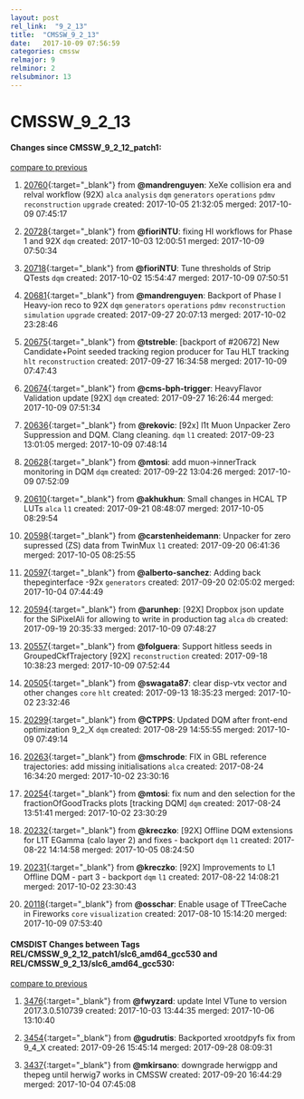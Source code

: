 ```yaml
---
layout: post
rel_link:  "9_2_13"
title:  "CMSSW_9_2_13"
date:   2017-10-09 07:56:59
categories: cmssw
relmajor: 9
relminor: 2
relsubminor: 13
---
```


# CMSSW_9_2_13
#### Changes since CMSSW_9_2_12_patch1:
[compare to previous](https://github.com/cms-sw/cmssw/compare/CMSSW_9_2_12_patch1...CMSSW_9_2_13)



1. [20760](http://github.com/cms-sw/cmssw/pull/20760){:target="_blank"}  from **@mandrenguyen**: XeXe collision era and relval workflow (92X) `alca`  `analysis`  `dqm`  `generators`  `operations`  `pdmv`  `reconstruction`  `upgrade`  created: 2017-10-05 21:32:05 merged: 2017-10-09 07:45:17

2. [20728](http://github.com/cms-sw/cmssw/pull/20728){:target="_blank"}  from **@fioriNTU**: fixing HI workflows for Phase 1 and 92X `dqm`  created: 2017-10-03 12:00:51 merged: 2017-10-09 07:50:34

3. [20718](http://github.com/cms-sw/cmssw/pull/20718){:target="_blank"}  from **@fioriNTU**: Tune thresholds of Strip QTests `dqm`  created: 2017-10-02 15:54:47 merged: 2017-10-09 07:50:51

4. [20681](http://github.com/cms-sw/cmssw/pull/20681){:target="_blank"}  from **@mandrenguyen**: Backport of Phase I Heavy-ion reco to 92X `dqm`  `generators`  `operations`  `pdmv`  `reconstruction`  `simulation`  `upgrade`  created: 2017-09-27 20:07:13 merged: 2017-10-02 23:28:46

5. [20675](http://github.com/cms-sw/cmssw/pull/20675){:target="_blank"}  from **@tstreble**: [backport of #20672] New Candidate+Point seeded tracking region producer for Tau HLT tracking `hlt`  `reconstruction`  created: 2017-09-27 16:34:58 merged: 2017-10-09 07:47:43

6. [20674](http://github.com/cms-sw/cmssw/pull/20674){:target="_blank"}  from **@cms-bph-trigger**: HeavyFlavor Validation update [92X] `dqm`  created: 2017-09-27 16:26:44 merged: 2017-10-09 07:51:34

7. [20636](http://github.com/cms-sw/cmssw/pull/20636){:target="_blank"}  from **@rekovic**: [92x] l1t Muon Unpacker Zero Suppression and DQM. Clang cleaning. `dqm`  `l1`  created: 2017-09-23 13:01:05 merged: 2017-10-09 07:48:14

8. [20628](http://github.com/cms-sw/cmssw/pull/20628){:target="_blank"}  from **@mtosi**:  add muon->innerTrack monitoring in DQM `dqm`  created: 2017-09-22 13:04:26 merged: 2017-10-09 07:52:09

9. [20610](http://github.com/cms-sw/cmssw/pull/20610){:target="_blank"}  from **@akhukhun**: Small changes in HCAL TP LUTs `alca`  `l1`  created: 2017-09-21 08:48:07 merged: 2017-10-05 08:29:54

10. [20598](http://github.com/cms-sw/cmssw/pull/20598){:target="_blank"}  from **@carstenheidemann**: Unpacker for zero supressed (ZS) data from TwinMux `l1`  created: 2017-09-20 06:41:36 merged: 2017-10-05 08:25:55

11. [20597](http://github.com/cms-sw/cmssw/pull/20597){:target="_blank"}  from **@alberto-sanchez**: Adding back thepeginterface -92x `generators`  created: 2017-09-20 02:05:02 merged: 2017-10-04 07:44:49

12. [20594](http://github.com/cms-sw/cmssw/pull/20594){:target="_blank"}  from **@arunhep**: [92X] Dropbox json update for the SiPixelAli for allowing to write in production tag `alca`  `db`  created: 2017-09-19 20:35:33 merged: 2017-10-09 07:48:27

13. [20557](http://github.com/cms-sw/cmssw/pull/20557){:target="_blank"}  from **@folguera**: Support hitless seeds in GroupedCkfTrajectory [92X] `reconstruction`  created: 2017-09-18 10:38:23 merged: 2017-10-09 07:52:44

14. [20505](http://github.com/cms-sw/cmssw/pull/20505){:target="_blank"}  from **@swagata87**: clear disp-vtx vector and other changes `core`  `hlt`  created: 2017-09-13 18:35:23 merged: 2017-10-02 23:32:46

15. [20299](http://github.com/cms-sw/cmssw/pull/20299){:target="_blank"}  from **@CTPPS**: Updated DQM after front-end optimization 9_2_X `dqm`  created: 2017-08-29 14:55:55 merged: 2017-10-09 07:49:14

16. [20263](http://github.com/cms-sw/cmssw/pull/20263){:target="_blank"}  from **@mschrode**: FIX in GBL reference trajectories: add missing initialisations `alca`  created: 2017-08-24 16:34:20 merged: 2017-10-02 23:30:16

17. [20254](http://github.com/cms-sw/cmssw/pull/20254){:target="_blank"}  from **@mtosi**: fix num and den selection for the fractionOfGoodTracks plots [tracking DQM] `dqm`  created: 2017-08-24 13:51:41 merged: 2017-10-02 23:30:29

18. [20232](http://github.com/cms-sw/cmssw/pull/20232){:target="_blank"}  from **@kreczko**: [92X] Offline DQM extensions for L1T EGamma (calo layer 2) and fixes - backport `dqm`  `l1`  created: 2017-08-22 14:14:58 merged: 2017-10-05 08:24:50

19. [20231](http://github.com/cms-sw/cmssw/pull/20231){:target="_blank"}  from **@kreczko**: [92X] Improvements to L1 Offline DQM - part 3 - backport `dqm`  `l1`  created: 2017-08-22 14:08:21 merged: 2017-10-02 23:30:43

20. [20118](http://github.com/cms-sw/cmssw/pull/20118){:target="_blank"}  from **@osschar**: Enable usage of TTreeCache in Fireworks `core`  `visualization`  created: 2017-08-10 15:14:20 merged: 2017-10-09 07:53:40

#### CMSDIST Changes between Tags REL/CMSSW_9_2_12_patch1/slc6_amd64_gcc530 and REL/CMSSW_9_2_13/slc6_amd64_gcc530:
[compare to previous](https://github.com/cms-sw/cmsdist/compare/REL/CMSSW_9_2_12_patch1/slc6_amd64_gcc530...REL/CMSSW_9_2_13/slc6_amd64_gcc530)



1. [3476](http://github.com/cms-sw/cmsdist/pull/3476){:target="_blank"}  from **@fwyzard**: update Intel VTune to version 2017.3.0.510739 created: 2017-10-03 13:44:35 merged: 2017-10-06 13:10:40

2. [3454](http://github.com/cms-sw/cmsdist/pull/3454){:target="_blank"}  from **@gudrutis**: Backported xrootdpyfs fix from 9_4_X created: 2017-09-26 15:45:14 merged: 2017-09-28 08:09:31

3. [3437](http://github.com/cms-sw/cmsdist/pull/3437){:target="_blank"}  from **@mkirsano**: downgrade herwigpp and thepeg until herwig7 works in CMSSW created: 2017-09-20 16:44:29 merged: 2017-10-04 07:45:08
